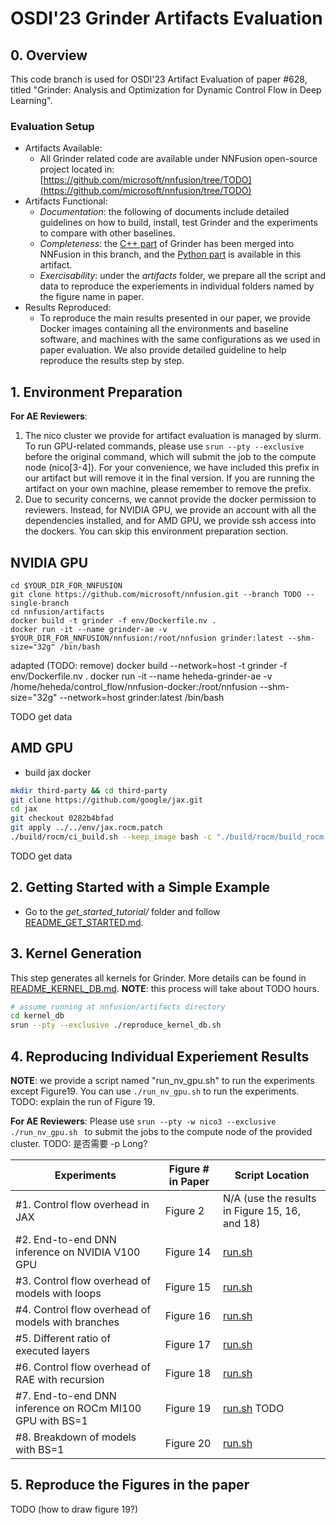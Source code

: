 # OSDI'23 Grinder Artifacts Evaluation

## 0. Overview
This code branch is used for OSDI'23 Artifact Evaluation of paper #628, titled "Grinder: Analysis and Optimization for Dynamic Control Flow in Deep Learning".

### Evaluation Setup
* Artifacts Available:
    * All Grinder related code are available under NNFusion open-source project located in: [https://github.com/microsoft/nnfusion/tree/TODO](https://github.com/microsoft/nnfusion/tree/TODO)
* Artifacts Functional:
    * *Documentation*: the following of documents include detailed guidelines on how to build, install, test Grinder and the experiments to compare with other baselines.
    * *Completeness*: the [C++ part](..) of Grinder has been merged into NNFusion in this branch, and the [Python part](ast_analyzer) is available in this artifact.
    * *Exercisability*: under the *artifacts* folder, we prepare all the script and data to reproduce the experiements in individual folders named by the figure name in paper.
* Results Reproduced:
    * To reproduce the main results presented in our paper, we provide Docker images containing all the environments and baseline software, and machines with the same configurations as we used in paper evaluation. We also provide detailed guideline to help reproduce the results step by step. 

## 1. Environment Preparation

**For AE Reviewers**:
1. The nico cluster we provide for artifact evaluation is managed by slurm. To run GPU-related commands, please use `srun --pty --exclusive` before the original command, which will submit the job to the compute node (nico[3-4]). For your convenience, we have included this prefix in our artifact but will remove it in the final version. If you are running the artifact on your own machine, please remember to remove the prefix.
2. Due to security concerns, we cannot provide the docker permission to reviewers. Instead, for NVIDIA GPU, we provide an account with all the dependencies installed, and for AMD GPU, we provide ssh access into the dockers. You can skip this environment preparation section.

## NVIDIA GPU
```
cd $YOUR_DIR_FOR_NNFUSION
git clone https://github.com/microsoft/nnfusion.git --branch TODO --single-branch
cd nnfusion/artifacts
docker build -t grinder -f env/Dockerfile.nv .
docker run -it --name grinder-ae -v $YOUR_DIR_FOR_NNFUSION/nnfusion:/root/nnfusion grinder:latest --shm-size="32g" /bin/bash
```

adapted (TODO: remove)
docker build --network=host -t grinder -f env/Dockerfile.nv .
docker run -it --name heheda-grinder-ae -v /home/heheda/control_flow/nnfusion-docker:/root/nnfusion --shm-size="32g" --network=host grinder:latest /bin/bash

TODO get data

## AMD GPU
* build jax docker
```bash
mkdir third-party && cd third-party
git clone https://github.com/google/jax.git
cd jax
git checkout 0282b4bfad
git apply ../../env/jax.rocm.patch
./build/rocm/ci_build.sh --keep_image bash -c "./build/rocm/build_rocm.sh"
```
TODO get data

## 2. Getting Started with a Simple Example

* Go to the *get_started_tutorial/* folder and follow [README_GET_STARTED.md](get_started_tutorial/README_GET_STARTED.md).


## 3. Kernel Generation
This step generates all kernels for Grinder. More details can be found in [README_KERNEL_DB.md](kernel_db/README_KERNEL_DB.md).
**NOTE**: this process will take about TODO hours.
```bash
# assume running at nnfusion/artifacts directory
cd kernel_db
srun --pty --exclusive ./reproduce_kernel_db.sh
```

## 4. Reproducing Individual Experiement Results
**NOTE**: we provide a script named "run_nv_gpu.sh" to run the experiments except Figure19. You can use `./run_nv_gpu.sh` to run the experiments. TODO: explain the run of Figure 19.

**For AE Reviewers**: Please use `srun --pty -w nico3 --exclusive ./run_nv_gpu.sh ` to submit the jobs to the compute node of the provided cluster. TODO: 是否需要 -p Long?

| Experiments   | Figure # in Paper |  Script Location |
| -----------     | -----------  |  ----------- |
| #1. Control flow overhead in JAX | Figure 2 | N/A (use the results in Figure 15, 16, and 18) |
| #2. End-to-end DNN inference on NVIDIA V100 GPU | Figure 14 | [run.sh](Figure14/run.sh) |
| #3. Control flow overhead of models with loops | Figure 15 | [run.sh](Figure15/run.sh) |
| #4. Control flow overhead of models with branches | Figure 16 | [run.sh](Figure16/run.sh) |
| #5. Different ratio of executed layers | Figure 17 | [run.sh](Figure17/run.sh) |
| #6. Control flow overhead of RAE with recursion | Figure 18 | [run.sh](Figure18/run.sh) |
| #7. End-to-end DNN inference on ROCm MI100 GPU with BS=1 | Figure 19 | [run.sh](Figure19/run.sh) TODO |
| #8. Breakdown of models with BS=1 | Figure 20 | [run.sh](Figure20/run.sh)|

## 5. Reproduce the Figures in the paper
TODO (how to draw figure 19?)